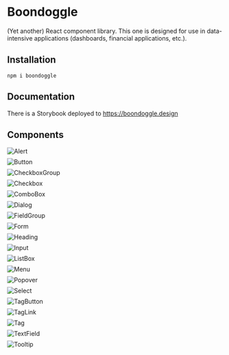 # Boondoggle

(Yet another) React component library. This one is designed for use in
data-intensive applications (dashboards, financial applications, etc.).


## Installation

```shell
npm i boondoggle
```

## Documentation

There is a Storybook deployed to <https://boondoggle.design>

## Components

<div style="display: grid; grid-template-columns: repeat(1, 1fr); gap: 0.5rem;">
<!-- BEGIN-COMPONENT-SCREENSHOTS -->
  <img src="assets/Components_Alert_Primary.png" alt="Alert" />
  <img src="assets/Components_Button_Primary.png" alt="Button" />
  <img src="assets/Components_CheckboxGroup_Primary.png" alt="CheckboxGroup" />
  <img src="assets/Components_Checkbox_Primary.png" alt="Checkbox" />
  <img src="assets/Components_ComboBox_Primary.png" alt="ComboBox" />
  <img src="assets/Components_Dialog_Primary.png" alt="Dialog" />
  <img src="assets/Components_FieldGroup_Primary.png" alt="FieldGroup" />
  <img src="assets/Components_Form_Primary.png" alt="Form" />
  <img src="assets/Components_Heading_Primary.png" alt="Heading" />
  <img src="assets/Components_Input_Primary.png" alt="Input" />
  <img src="assets/Components_ListBox_Primary.png" alt="ListBox" />
  <img src="assets/Components_Menu_Primary.png" alt="Menu" />
  <img src="assets/Components_Popover_Primary.png" alt="Popover" />
  <img src="assets/Components_Select_Primary.png" alt="Select" />
  <img src="assets/Components_TagButton_Primary.png" alt="TagButton" />
  <img src="assets/Components_TagLink_Primary.png" alt="TagLink" />
  <img src="assets/Components_Tag_Primary.png" alt="Tag" />
  <img src="assets/Components_TextField_Primary.png" alt="TextField" />
  <img src="assets/Components_Tooltip_Primary.png" alt="Tooltip" />
<!-- END-COMPONENT-SCREENSHOTS -->
</div>
